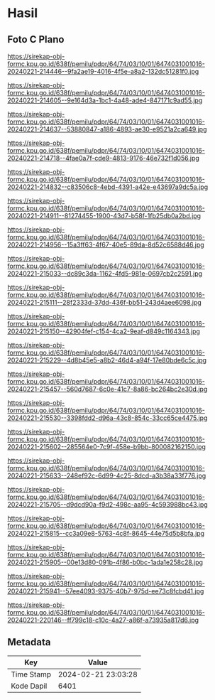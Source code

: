 # Hasil

## Foto C Plano

https://sirekap-obj-formc.kpu.go.id/638f/pemilu/pdpr/64/74/03/10/01/6474031001016-20240221-214446--9fa2ae19-4016-4f5e-a8a2-132dc51281f0.jpg

https://sirekap-obj-formc.kpu.go.id/638f/pemilu/pdpr/64/74/03/10/01/6474031001016-20240221-214605--9e164d3a-1bc1-4a48-ade4-847171c9ad55.jpg

https://sirekap-obj-formc.kpu.go.id/638f/pemilu/pdpr/64/74/03/10/01/6474031001016-20240221-214637--53880847-a186-4893-ae30-e9521a2ca649.jpg

https://sirekap-obj-formc.kpu.go.id/638f/pemilu/pdpr/64/74/03/10/01/6474031001016-20240221-214718--4fae0a7f-cde9-4813-9176-46e732f1d056.jpg

https://sirekap-obj-formc.kpu.go.id/638f/pemilu/pdpr/64/74/03/10/01/6474031001016-20240221-214832--c83506c8-4ebd-4391-a42e-e43697a9dc5a.jpg

https://sirekap-obj-formc.kpu.go.id/638f/pemilu/pdpr/64/74/03/10/01/6474031001016-20240221-214911--81274455-1900-43d7-b58f-1fb25db0a2bd.jpg

https://sirekap-obj-formc.kpu.go.id/638f/pemilu/pdpr/64/74/03/10/01/6474031001016-20240221-214956--15a3ff63-4f67-40e5-89da-8d52c6588d46.jpg

https://sirekap-obj-formc.kpu.go.id/638f/pemilu/pdpr/64/74/03/10/01/6474031001016-20240221-215033--dc89c3da-1162-4fd5-981e-0697cb2c2591.jpg

https://sirekap-obj-formc.kpu.go.id/638f/pemilu/pdpr/64/74/03/10/01/6474031001016-20240221-215111--28f2333d-37dd-436f-bb51-243d4aee6098.jpg

https://sirekap-obj-formc.kpu.go.id/638f/pemilu/pdpr/64/74/03/10/01/6474031001016-20240221-215150--42904fef-c154-4ca2-9eaf-d849c1164343.jpg

https://sirekap-obj-formc.kpu.go.id/638f/pemilu/pdpr/64/74/03/10/01/6474031001016-20240221-215229--4d8b45e5-a8b2-46d4-a94f-17e80bde6c5c.jpg

https://sirekap-obj-formc.kpu.go.id/638f/pemilu/pdpr/64/74/03/10/01/6474031001016-20240221-215457--560d7687-6c0e-41c7-8a86-bc264bc2e30d.jpg

https://sirekap-obj-formc.kpu.go.id/638f/pemilu/pdpr/64/74/03/10/01/6474031001016-20240221-215530--3398fdd2-d96a-43c8-854c-33cc65ce4475.jpg

https://sirekap-obj-formc.kpu.go.id/638f/pemilu/pdpr/64/74/03/10/01/6474031001016-20240221-215602--285564e0-7c9f-458e-b9bb-800082162150.jpg

https://sirekap-obj-formc.kpu.go.id/638f/pemilu/pdpr/64/74/03/10/01/6474031001016-20240221-215633--248ef92c-6d99-4c25-8dcd-a3b38a33f776.jpg

https://sirekap-obj-formc.kpu.go.id/638f/pemilu/pdpr/64/74/03/10/01/6474031001016-20240221-215705--d9dcd90a-f9d2-498c-aa95-4c593988bc43.jpg

https://sirekap-obj-formc.kpu.go.id/638f/pemilu/pdpr/64/74/03/10/01/6474031001016-20240221-215815--cc3a09e8-5763-4c8f-8645-44e75d5b8bfa.jpg

https://sirekap-obj-formc.kpu.go.id/638f/pemilu/pdpr/64/74/03/10/01/6474031001016-20240221-215905--00e13d80-091b-4f86-b0bc-1ada1e258c28.jpg

https://sirekap-obj-formc.kpu.go.id/638f/pemilu/pdpr/64/74/03/10/01/6474031001016-20240221-215941--57ee4093-9375-40b7-975d-ee73c8fcbd41.jpg

https://sirekap-obj-formc.kpu.go.id/638f/pemilu/pdpr/64/74/03/10/01/6474031001016-20240221-220146--ff799c18-c10c-4a27-a86f-a73935a817d6.jpg


## Metadata

| Key        | Value               |
| ---------- | ------------------- |
| Time Stamp | 2024-02-21 23:03:28 |
| Kode Dapil | 6401                |




